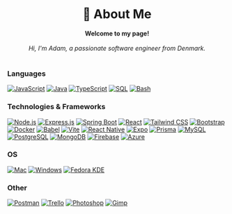 <h1 align="center">💫 About Me</h1>

<p align="center">
    <b>Welcome to my page!</b><br><br>
    <i>
        Hi, I'm Adam, a passionate software engineer from Denmark.<br>
    </i><br>
</p>

### Languages

[![JavaScript](https://img.shields.io/badge/javascript-black?style=for-the-badge&logo=javascript)](https://github.com/adamwarfa)
[![Java](https://img.shields.io/badge/java-black?style=for-the-badge&logo=openjdk)](https://github.com/adamwarfa)
[![TypeScript](https://img.shields.io/badge/typescript-black?style=for-the-badge&logo=typescript)](https://github.com/adamwarfa)
[![SQL](https://img.shields.io/badge/sql-black?style=for-the-badge&logo=mariadb)](https://github.com/adamwarfa)
[![Bash](https://img.shields.io/badge/bash-black?style=for-the-badge&logo=gnu-bash&logoColor=white)](https://github.com/adamwarfa)

### Technologies & Frameworks

[![Node.js](https://img.shields.io/badge/node.js-black?style=for-the-badge&logo=node.js)](https://github.com/adamwarfa)
[![Express.js](https://img.shields.io/badge/express-black?style=for-the-badge&logo=express)](https://github.com/adamwarfa)
[![Spring Boot](https://img.shields.io/badge/Spring%20Boot-black?style=for-the-badge&logo=spring-boot)](https://github.com/adamwarfa)
[![React](https://img.shields.io/badge/react-black?style=for-the-badge&logo=react)](https://github.com/adamwarfa)
[![Tailwind CSS](https://img.shields.io/badge/tailwindcss-black?style=for-the-badge&logo=tailwind-css)](https://github.com/adamwarfa)
[![Bootstrap](https://img.shields.io/badge/Bootstrap-black?style=for-the-badge&logo=bootstrap)](https://github.com/adamwarfa)
[![Docker](https://img.shields.io/badge/Docker-black?style=for-the-badge&logo=docker)](https://github.com/adamwarfa)
[![Babel](https://img.shields.io/badge/babel-black?style=for-the-badge&logo=babel)](https://github.com/adamwarfa)
[![Vite](https://img.shields.io/badge/vite-black?style=for-the-badge&logo=vite)](https://github.com/adamwarfa)
[![React Native](https://img.shields.io/badge/React%20Native-black?style=for-the-badge&logo=react)](https://github.com/adamwarfa)
[![Expo](https://img.shields.io/badge/Expo-black?style=for-the-badge&logo=expo)](https://github.com/adamwarfa)
[![Prisma](https://img.shields.io/badge/prisma-black?style=for-the-badge&logo=prisma)](https://github.com/adamwarfa)
[![MySQL](https://img.shields.io/badge/mysql-black?style=for-the-badge&logo=mysql)](https://github.com/adamwarfa)
[![PostgreSQL](https://img.shields.io/badge/PostgreSQL-black?style=for-the-badge&logo=postgresql)](https://github.com/adamwarfa)
[![MongoDB](https://img.shields.io/badge/MongoDB-black?style=for-the-badge&logo=mongodb)](https://github.com/adamwarfa)
[![Firebase](https://img.shields.io/badge/Firebase-black?style=for-the-badge&logo=firebase)](https://github.com/adamwarfa)
[![Azure](https://img.shields.io/badge/Azure-black?style=for-the-badge&logo=microsoft-azure)](https://github.com/adamwarfa)

### OS

[![Mac](https://img.shields.io/badge/mac-black?style=for-the-badge&logo=apple)](https://github.com/adamwarfa)
[![Windows](https://img.shields.io/badge/windows-black?style=for-the-badge&logo=windows)](https://github.com/adamwarfa)
[![Fedora KDE](https://img.shields.io/badge/linux-black?style=for-the-badge&logo=Linux)](https://github.com/adamwarfa)

### Other

[![Postman](https://img.shields.io/badge/Postman-black?style=for-the-badge&logo=postman)](https://github.com/adamwarfa)
[![Trello](https://img.shields.io/badge/Trello-black?style=for-the-badge&logo=trello)](https://github.com/adamwarfa)
[![Photoshop](https://img.shields.io/badge/Photoshop-black?style=for-the-badge&logo=adobe-photoshop)](https://github.com/adamwarfa)
[![Gimp](https://img.shields.io/badge/Gimp-black?style=for-the-badge&logo=gimp)](https://github.com/adamwarfa)
